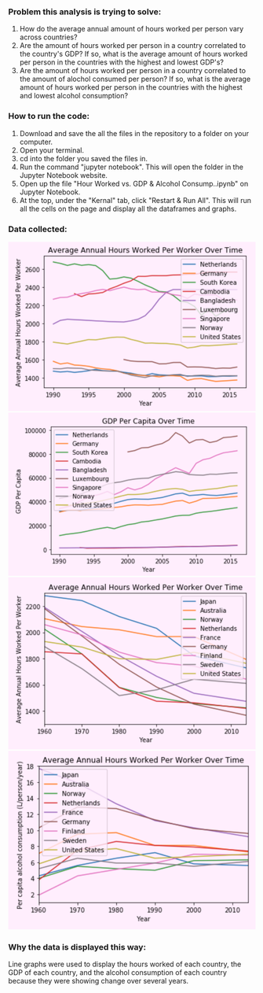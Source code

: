 ### Problem this analysis is trying to solve:
1. How do the average annual amount of hours worked per person vary across countries?
1. Are the amount of hours worked per person in a country correlated to the country's GDP? If so, what is the average amount of hours worked per person in the countries with the highest and lowest GDP's?
1. Are the amount of hours worked per person in a country correlated to the amount of alochol consumed per person? If so, what is the average amount of hours worked per person in the countries with the highest and lowest alcohol consumption?

### How to run the code:
1. Download and save the all the files in the repository to a folder on your computer.
1. Open your terminal.
1. cd into the folder you saved the files in.
1. Run the command "jupyter notebook". This will open the folder in the Jupyter Notebook website.
1. Open up the file "Hour Worked vs. GDP & Alcohol Consump..ipynb" on Jupyter Notebook.
1. At the top, under the "Kernal" tab, click "Restart & Run All". This will run all the cells on the page and display all the dataframes and graphs.

### Data collected:
![](images/hours_worked1.png)
![](images/gdp.png)
![](images/hours_worked2.png)
![](images/alcohol_consumption.png)

### Why the data is displayed this way:
Line graphs were used to display the hours worked of each country, the GDP of each country, and the alcohol consumption of each country because they were showing change over several years.
